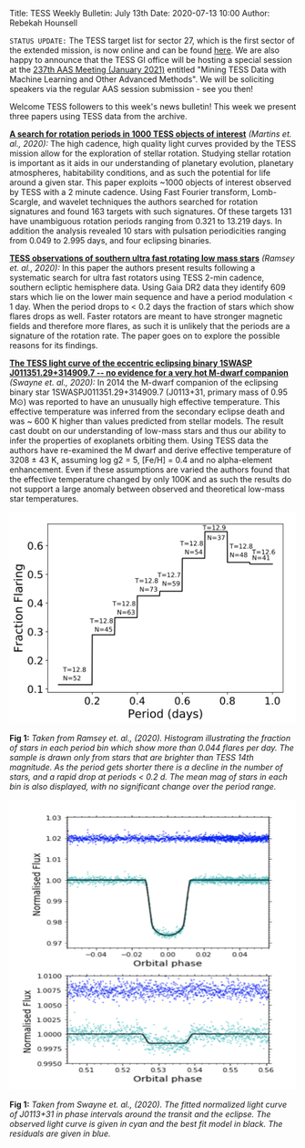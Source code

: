 Title: TESS Weekly Bulletin: July 13th
Date: 2020-07-13 10:00
Author: Rebekah Hounsell

`STATUS UPDATE:` The TESS target list for sector 27, which is the first sector of the extended mission, is now online and can be found [here](https://heasarc.gsfc.nasa.gov/docs/tess/approved-programs.html#sector-27). 
We are also happy to announce that the TESS GI office will be hosting a special session at the [237th AAS Meeting (January 2021)](https://aas.org/meetings/aas237) entitled "Mining TESS Data with Machine Learning and Other Advanced Methods". We will be soliciting speakers via the regular AAS session submission - see you then!

Welcome TESS followers to this week's news bulletin! This week we present three papers using TESS data from the archive. 

**[A search for rotation periods in 1000 TESS objects of interest](https://arxiv.org/abs/2007.03079)** *(Martins et. al., 2020):*
The high cadence, high quality light curves provided by the TESS mission allow for the exploration of stellar rotation. Studying stellar rotation is important as it aids in our understanding of planetary evolution, planetary atmospheres, habitability conditions, and as such the potential for life around a given star. This paper exploits ~1000 objects of interest observed by TESS with a 2 minute cadence. Using Fast Fourier transform, Lomb-Scargle, and wavelet techniques the authors searched  for rotation signatures and found 163 targets with such signatures. Of these targets 131 have unambiguous rotation periods ranging from 0.321 to 13.219 days. In addition the analysis revealed 10 stars with pulsation periodicities ranging from 0.049 to 2.995 days, and four eclipsing binaries. 

**[TESS observations of southern ultra fast rotating low mass stars](https://arxiv.org/abs/2007.04071)** *(Ramsey et. al., 2020):*
In  this paper the authors present results following a systematic search for ultra fast rotators using TESS 2-min cadence, southern ecliptic hemisphere data. Using Gaia DR2 data they identify 609 stars which lie on the lower main sequence and have a period modulation < 1 day. When the period drops to < 0.2 days the fraction of stars which show flares drops as well.  Faster rotators are meant to have stronger magnetic fields and therefore more flares, as such it is unlikely that the periods are a signature of the rotation rate. The paper goes on to explore the possible reasons for its findings.

**[The TESS light curve of the eccentric eclipsing binary 1SWASP J011351.29+314909.7 -- no evidence for a very hot M-dwarf companion](https://arxiv.org/abs/2007.04653)** *(Swayne et. al., 2020):*
In 2014  the M-dwarf companion of the eclipsing binary star 1SWASPJ011351.29+314909.7 (J0113+31, primary mass of 0.95 M&#8857;) was reported to have an unusually high effective temperature. This effective temperature was inferred from the secondary eclipse death  and was ~ 600 K higher than values predicted from stellar models. The result cast doubt on our understanding of low-mass stars and thus our ability to infer the properties of exoplanets orbiting them. Using TESS data the authors have re-examined the  M dwarf and derive effective temperature of  3208 &#177; 43 K, assuming log g2 = 5, [Fe/H] = 0.4 and no alpha-element enhancement. Even if these assumptions are varied the authors found that the effective temperature changed by only 100K and as such the results do not support a large anomaly between observed and theoretical low-mass star temperatures.

![Ramsey](images/news/Ramsey_2020.png)

**Fig 1:** *Taken from Ramsey et. al., (2020). Histogram illustrating the fraction of stars in each period bin which show more than 0.044 flares per day. The sample is drawn only from stars that are brighter than TESS 14th magnitude. As the period gets shorter there is a decline in the number of stars, and a rapid drop at periods < 0.2 d. The mean mag of stars in each bin is also displayed, with no significant change over the period range.*

![Swayne](images/news/Swayne_2020.png)

**Fig 1:** *Taken from Swayne et. al., (2020). The fitted normalized light curve of J0113+31 in phase intervals around the transit and the eclipse. The observed light curve is given in cyan and the best fit model in black. The residuals are given in blue.*
